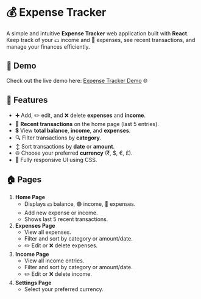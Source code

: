 # 💰 Expense Tracker

A simple and intuitive **Expense Tracker** web application built with **React**.  
Keep track of your 💵 income and 🛒 expenses, see recent transactions, and manage your finances efficiently.

## 🔗 Demo

Check out the live demo here: [Expense Tracker Demo]( https://bhargavi-30-git.github.io/expense-tracker/) 🌐

## 🚀 Features

- ➕ Add, ✏️ edit, and ❌ delete **expenses** and **income**.
- 📄 **Recent transactions** on the home page (last 5 entries).
- 💲 View **total balance**, **income**, and **expenses**.
- 🔍 Filter transactions by **category**.
- ↕️ Sort transactions by **date** or **amount**.
- 🌐 Choose your preferred **currency** (₹, $, €, £).
- 📱 Fully responsive UI using CSS.

## 🏠 Pages

1. **Home Page**
   - Displays 💵 balance, 🟢 income, 🔴 expenses.
   - Add new expense or income.
   - Shows last 5 recent transactions.
2. **Expenses Page**
   - View all expenses.
   - Filter and sort by category or amount/date.
   - ✏️ Edit or ❌ delete expenses.
3. **Income Page**
   - View all income entries.
   - Filter and sort by category or amount/date.
   - ✏️ Edit or ❌ delete income.
4. **Settings Page**
   - Select your preferred currency.

